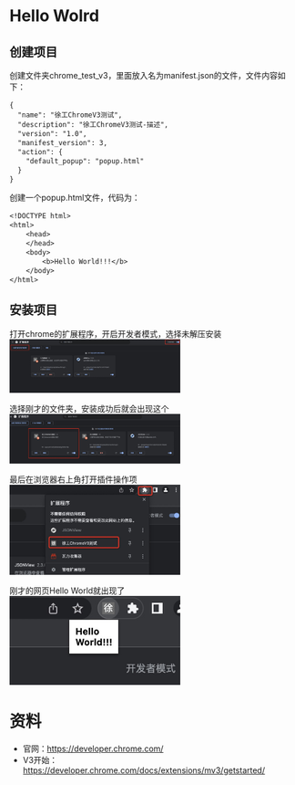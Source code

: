 # Hello Wolrd
## 创建项目
创建文件夹chrome_test_v3，里面放入名为manifest.json的文件，文件内容如下：
```
{
  "name": "徐工ChromeV3测试",
  "description": "徐工ChromeV3测试-描述",
  "version": "1.0",
  "manifest_version": 3,
  "action": {
    "default_popup": "popup.html"
  }
}
```
创建一个popup.html文件，代码为：
```
<!DOCTYPE html>
<html>
    <head>
    </head>
    <body>
        <b>Hello World!!!</b>
    </body>
</html>
```

## 安装项目
打开chrome的扩展程序，开启开发者模式，选择未解压安装
<img src="data/article/content/Chrome插件开发V3/images/pic1.png" width="300" />

选择刚才的文件夹，安装成功后就会出现这个
<img src="data/article/content/Chrome插件开发V3/images/pic2.png" width="300" />

最后在浏览器右上角打开插件操作项
<img src="data/article/content/Chrome插件开发V3/images/pic3.png" width="300" />

刚才的网页Hello World就出现了
<img src="data/article/content/Chrome插件开发V3/images/pic4.png" width="300" />


# 资料
* 官网：https://developer.chrome.com/
* V3开始：https://developer.chrome.com/docs/extensions/mv3/getstarted/